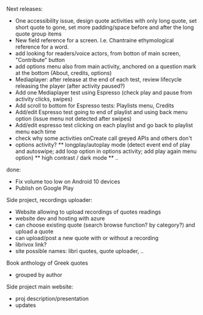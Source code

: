 Next releases:

* One accessibility issue, design quote activities with only long quote, set short quote to gone, set more padding/space before and after the long quote group items
* New field reference for a screen. I.e. Chantraine ethymological reference for a word.
* add looking for readers/voice actors, from botton of main screen, "Contribute" button
* add options menu also from main activity, anchored on a question mark at the bottom (About, credits, options)
* Mediaplayer: after release at the end of each test, review lifecycle releasing the player (after activity paused?)
* Add one Mediaplayer test using Espresso (check play and pause from activity clicks, swipes)
* Add scroll to bottom for Espresso tests: Playlists menu, Credits
* Add/edit Espresso test going to end of playlist and using back menu option (issue menu not detected after swipes)
* Add/edit espresso test clicking on each playlist and go back to playlist menu each time
* check why some activities onCreate call greyed APIs and others don't
* options activity?
** longplay/autoplay mode (detect event end of play and autoswipe; add loop option in options activity; add play again menu option)
** high contrast / dark mode
** ..

done:
* Fix volume too low on Android 10 devices
* Publish on Google Play

Side project, recordings uploader:

* Website allowing to upload recordings of quotes readings 
* website dev and hosting with azure
* can choose existing quote (search browse function? by category?) and upload a quote
* can upload/post a new quote with or without a recording
* librivox link?
* site possible names: libri quotes, quote uploader, ..

Book anthology of Greek quotes
* grouped by author

Side project main website:

* proj description/presentation
* updates
